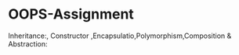 # OOPS-Assignment
Inheritance:, Constructor ,Encapsulatio,Polymorphism,Composition &amp; Abstraction:

